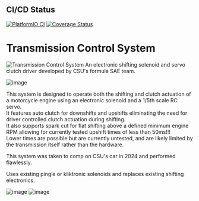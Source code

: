 ## CI/CD Status
[![PlatformIO CI](https://github.com/ColoradoStateFSAE/Transmission-Control-System/actions/workflows/platformio_ci.yml/badge.svg?branch={{BRANCH}})](https://github.com/ColoradoStateFSAE/Transmission-Control-System/actions/workflows/platformio_ci.yml)
[![Coverage Status](https://coveralls.io/repos/github/ColoradoStateFSAE/Transmission-Control-System/badge.svg?branch={{BRANCH}})](https://coveralls.io/github/ColoradoStateFSAE/Transmission-Control-System)

# Transmission Control System
![Transmission Control System](https://github.com/user-attachments/assets/98a09840-d501-4c1e-9078-1e4b9dccaef6)
An electronic shifting solenoid and servo clutch driver developed by CSU's formula SAE team.

![image](https://github.com/ColoradoStateFSAE/Shifting-system/assets/45497901/2e4a6da3-12e0-473e-a43f-4c8390fd686f)

This system is designed to operate both the shifting and clutch actuation of a motorcycle engine using an electronic solenoid and a 1/5th scale RC servo.  
It features auto clutch for downshifts and upshifts eliminating the need for driver controlled clutch actuation during shifting.  
It also supports spark cut for flat shifting above a defined minimum engine RPM allowing for currently tested upshift times of less than 50ms!!!  
Lower times are possible but are currently untested, and are likely limited by the transmission itself rather than the hardware.

This system was taken to comp on CSU's car in 2024 and performed flawlessly.

Uses existing pingle or kliktronic solenoids and replaces existing shifting electronics.

![image](https://github.com/ColoradoStateFSAE/Shifting-system/assets/45497901/029124a7-eb61-4bca-9c0d-cc61e725a79a)
![image](https://github.com/ColoradoStateFSAE/Shifting-system/assets/45497901/16bc343b-6edc-4ea3-bf92-b9842d30c58c)
